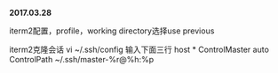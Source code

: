 **2017.03.28**

iterm2配置，profile，working directory选择use previous

iterm2克隆会话
vi ~/.ssh/config
输入下面三行
host *
ControlMaster auto
ControlPath ~/.ssh/master-%r@%h:%p